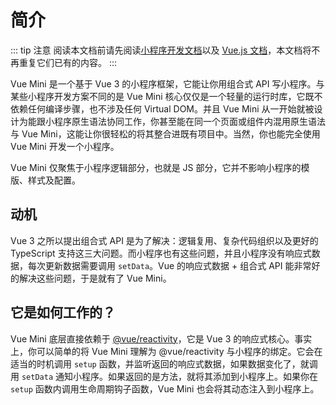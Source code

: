 # 简介

::: tip 注意
阅读本文档前请先阅读[小程序开发文档](https://developers.weixin.qq.com/miniprogram/dev/framework/)以及 [Vue.js 文档](https://cn.vuejs.org)，本文档将不再重复它们已有的内容。
:::

Vue Mini 是一个基于 Vue 3 的小程序框架，它能让你用组合式 API 写小程序。与某些小程序开发方案不同的是 Vue Mini 核心仅仅是一个轻量的运行时库，它既不依赖任何编译步骤，也不涉及任何 Virtual DOM。并且 Vue Mini 从一开始就被设计为能跟小程序原生语法协同工作，你甚至能在同一个页面或组件内混用原生语法与 Vue Mini，这能让你很轻松的将其整合进既有项目中。当然，你也能完全使用 Vue Mini 开发一个小程序。

Vue Mini 仅聚焦于小程序逻辑部分，也就是 JS 部分，它并不影响小程序的模版、样式及配置。

## 动机

Vue 3 之所以提出组合式 API 是为了解决：逻辑复用、复杂代码组织以及更好的 TypeScript 支持这三大问题。而小程序也有这些问题，并且小程序没有响应式数据，每次更新数据需要调用 `setData`。Vue 的响应式数据 + 组合式 API 能非常好的解决这些问题，于是就有了 Vue Mini。

## 它是如何工作的？

Vue Mini 底层直接依赖于 [@vue/reactivity](https://github.com/vuejs/vue-next/tree/master/packages/reactivity)，它是 Vue 3 的响应式核心。事实上，你可以简单的将 Vue Mini 理解为 @vue/reactivity 与小程序的绑定。它会在适当的时机调用 `setup` 函数，并监听返回的响应式数据，如果数据变化了，就调用 `setData` 通知小程序。如果返回的是方法，就将其添加到小程序上。如果你在 `setup` 函数内调用生命周期钩子函数，Vue Mini 也会将其动态注入到小程序上。
